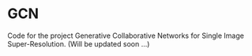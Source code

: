 # GCN
Code for the project Generative Collaborative Networks for Single Image Super-Resolution.
(Will be updated soon ...)
